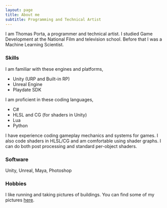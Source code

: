 ```yaml
---
layout: page
title: About me
subtitle: Programming and Technical Artist
---
```


I am Thomas Porta, a programmer and technical artist. I studied Game Development at the National Film and television school.
Before that I was a Machine Learning Scientist.

### Skills

I am familiar with these engines and platforms,

<ul>
  <li>Unity (URP and Built-in RP)</li>
  <li>Unreal Engine</li>
  <li>Playdate SDK</li>
</ul>

I am proficient in these coding languages,

<ul>
  <li>C#</li>
  <li>HLSL and CG (for shaders in Unity)</li>
  <li>Lua</li>
  <li>Python</li>
</ul>

I have experience coding gameplay mechanics and systems for games. I also code shaders in HLSL/CG and am comfortable using shader graphs. 
I can do both post processing and standard per-object shaders.

### Software 

Unity, Unreal, Maya, Photoshop

### Hobbies
I like running and taking pictures of buildings. You can find some of my pictures [here](https://thomasporta.github.io/photography).
